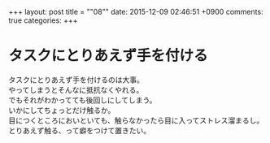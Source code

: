 +++
layout: post
title = ""08""
date: 2015-12-09 02:46:51 +0900
comments: true
categories: 
+++

タスクにとりあえず手を付ける
===
タスクにとりあえず手を付けるのは大事。  
やってしまうとそんなに抵抗なくやれる。  
でもそれがわかってても後回しにしてしまう。  
いかにしてちょっとだけ触るか。  
目につくところにおいといても、触らなかったら目に入ってストレス溜まるし。  
とりあえず触る、って癖をつけて置きたい。
